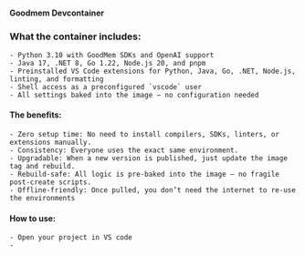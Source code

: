 #### Goodmem Devcontainer

### What the container includes: 
    - Python 3.10 with GoodMem SDKs and OpenAI support
    - Java 17, .NET 8, Go 1.22, Node.js 20, and pnpm
    - Preinstalled VS Code extensions for Python, Java, Go, .NET, Node.js, linting, and formatting
    - Shell access as a preconfigured `vscode` user
    - All settings baked into the image — no configuration needed

#### The benefits: 
    - Zero setup time: No need to install compilers, SDKs, linters, or extensions manually.
    - Consistency: Everyone uses the exact same environment.
    - Upgradable: When a new version is published, just update the image tag and rebuild.
    - Rebuild-safe: All logic is pre-baked into the image — no fragile post-create scripts.
    - Offline-friendly: Once pulled, you don’t need the internet to re-use the environments 

#### How to use: 
    - Open your project in VS code
    - 